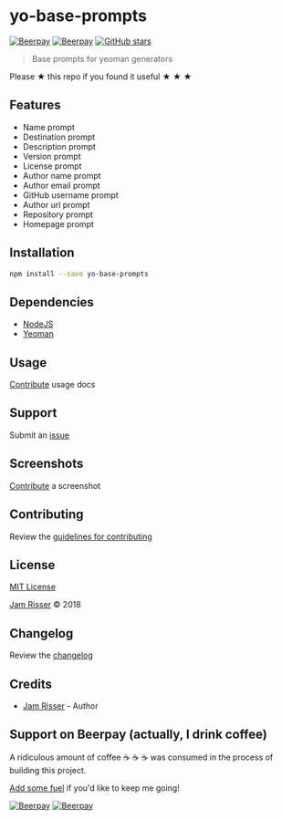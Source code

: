 # yo-base-prompts

[![Beerpay](https://beerpay.io/jamrizzi/yo-base-prompts/badge.svg?style=beer-square)](https://beerpay.io/jamrizzi/yo-base-prompts)
[![Beerpay](https://beerpay.io/jamrizzi/yo-base-prompts/make-wish.svg?style=flat-square)](https://beerpay.io/jamrizzi/yo-base-prompts?focus=wish)
[![GitHub stars](https://img.shields.io/github/stars/jamrizzi/yo-base-prompts.svg?style=social&label=Stars)](https://github.com/jamrizzi/yo-base-prompts)

> Base prompts for yeoman generators

Please &#9733; this repo if you found it useful &#9733; &#9733; &#9733;


## Features

* Name prompt
* Destination prompt
* Description prompt
* Version prompt
* License prompt
* Author name prompt
* Author email prompt
* GitHub username prompt
* Author url prompt
* Repository prompt
* Homepage prompt


## Installation

```sh
npm install --save yo-base-prompts
```


## Dependencies

* [NodeJS](https://nodejs.org)
* [Yeoman](http://yeoman.io)


## Usage

[Contribute](https://github.com/jamrizzi/yo-base-prompts/blob/master/CONTRIBUTING.md) usage docs


## Support

Submit an [issue](https://github.com/jamrizzi/yo-base-prompts/issues/new)


## Screenshots

[Contribute](https://github.com/jamrizzi/yo-base-prompts/blob/master/CONTRIBUTING.md) a screenshot


## Contributing

Review the [guidelines for contributing](https://github.com/jamrizzi/yo-base-prompts/blob/master/CONTRIBUTING.md)


## License

[MIT License](https://github.com/jamrizzi/yo-base-prompts/blob/master/LICENSE)

[Jam Risser](https://jam.jamrizzi.com) &copy; 2018


## Changelog

Review the [changelog](https://github.com/jamrizzi/yo-base-prompts/blob/master/CHANGELOG.md)


## Credits

* [Jam Risser](https://jam.jamrizzi.com) - Author


## Support on Beerpay (actually, I drink coffee)

A ridiculous amount of coffee :coffee: :coffee: :coffee: was consumed in the process of building this project.

[Add some fuel](https://beerpay.io/jamrizzi/yo-base-prompts) if you'd like to keep me going!

[![Beerpay](https://beerpay.io/jamrizzi/yo-base-prompts/badge.svg?style=beer-square)](https://beerpay.io/jamrizzi/yo-base-prompts)
[![Beerpay](https://beerpay.io/jamrizzi/yo-base-prompts/make-wish.svg?style=flat-square)](https://beerpay.io/jamrizzi/yo-base-prompts?focus=wish)
